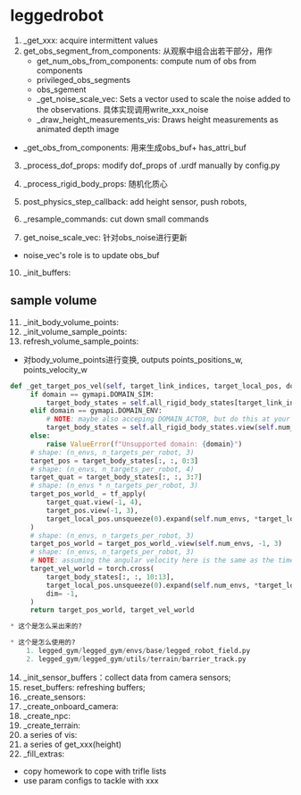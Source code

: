
# leggedrobot
1. _get_xxx: acquire intermittent values
2. get_obs_segment_from_components: 从观察中组合出若干部分，用作
    * get_num_obs_from_components: compute num of obs from components
    * privileged_obs_segments
    * obs_sgement
    * _get_noise_scale_vec: Sets a vector used to scale the noise added to the observations.
        具体实现调用write_xxx_noise
    * _draw_height_measurements_vis: Draws height measurements as animated depth image
* _get_obs_from_components: 用来生成obs_buf+ has_attri_buf
3. _process_dof_props: modify dof_props of .urdf manually by config.py
4. _process_rigid_body_props: 随机化质心
5. post_physics_step_callback: add height sensor, push robots, 
6. _resample_commands: cut down small commands



9. get_noise_scale_vec: 针对obs_noise进行更新
* noise_vec's role is to update obs_buf
10. _init_buffers:
## sample volume
11. _init_body_volume_points: 
12. _init_volume_sample_points: 
13. refresh_volume_sample_points: 
* 对body_volume_points进行变换, outputs points_positions_w, points_velocity_w
```python
def _get_target_pos_vel(self, target_link_indices, target_local_pos, domain= gymapi.DOMAIN_SIM):
     if domain == gymapi.DOMAIN_SIM:
         target_body_states = self.all_rigid_body_states[target_link_indices].view(self.num_envs, -1, 13)
     elif domain == gymapi.DOMAIN_ENV:
         # NOTE: maybe also acceping DOMAIN_ACTOR, but do this at your own risk
         target_body_states = self.all_rigid_body_states.view(self.num_envs, -1, 13)[:, target_link_indices]
     else:
         raise ValueError(f"Unsupported domain: {domain}")
     # shape: (n_envs, n_targets_per_robot, 3)
     target_pos = target_body_states[:, :, 0:3]
     # shape: (n_envs, n_targets_per_robot, 4)
     target_quat = target_body_states[:, :, 3:7]
     # shape: (n_envs * n_targets_per_robot, 3)
     target_pos_world_ = tf_apply(
         target_quat.view(-1, 4),
         target_pos.view(-1, 3),
         target_local_pos.unsqueeze(0).expand(self.num_envs, *target_local_pos.shape).reshape(-1, 3), # using reshape because of contiguous issue
     )
     # shape: (n_envs, n_targets_per_robot, 3)
     target_pos_world = target_pos_world_.view(self.num_envs, -1, 3)
     # shape: (n_envs, n_targets_per_robot, 3)
     # NOTE: assuming the angular velocity here is the same as the time derivative of the axis-angle
     target_vel_world = torch.cross(
         target_body_states[:, :, 10:13],
         target_local_pos.unsqueeze(0).expand(self.num_envs, *target_local_pos.shape),
         dim= -1,
     )
     return target_pos_world, target_vel_world

* 这个是怎么采出来的?

* 这个是怎么使用的?
    1. legged_gym/legged_gym/envs/base/legged_robot_field.py
    2. legged_gym/legged_gym/utils/terrain/barrier_track.py
```


14. _init_sensor_buffers：collect data from camera sensors;
15. reset_buffers: refreshing buffers;
16. _create_sensors: 
17. _create_onboard_camera: 
18. _create_npc: 
19. _create_terrain: 
20. a series of vis: 
21. a series of get_xxx(height)
22. _fill_extras:


* copy homework to cope with trifle lists
* use param configs to tackle with xxx
